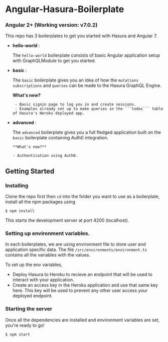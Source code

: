 # Angular-Hasura-Boilerplate

### Angular 2+ (Working version: v7.0.2)

This repo has 3 boilerplates to get you started with Hasura and Angular 7.

- **hello-world** :

  The `hello-world` boilerplate consists of basic Angular application setup with GraphQLModule to get you started.

- **basic** :

  The `basic` boilerplate gives you an idea of how the `mutations` `subscriptions` and `queries` can be made to the Hasura GraphQL Engine.

  **What's new?**

       - Basic signin page to log you in and create sessions.
       - Examples already set up to make queries in the ```todos``` table of Hasura's Heroku deployed app.

- **advanced** :

  The `advanced` boilerplate gives you a full fledged application built on the `basic` boilerplate containing Auth0 integration.

      **What's new?**

      - Authentication using Auth0.

## Getting Started

### Installing

Clone the repo first then `cd` into the folder you want to use as a boilerplate, install all the npm packages using

```
$ npm install
```

This starts the development server at port 4200 (localhost).

### Setting up environment variables.

In each boilerplates, we are using environment file to store user and application specific data. The file `/src/environments/environment.ts` contains all the variables with the values.

To set up the env variables,

- Deploy Hasura to Heroku to recieve an endpoint that will be used to interact with your application.
- Create an access key in the Heroku application and use that same key here. This key will be used to prevent any other user access your deployed endpoint.

### Starting the server

Once all the dependencies are installed and environment variables are set, you're ready to go!

```
$ npm start
```
